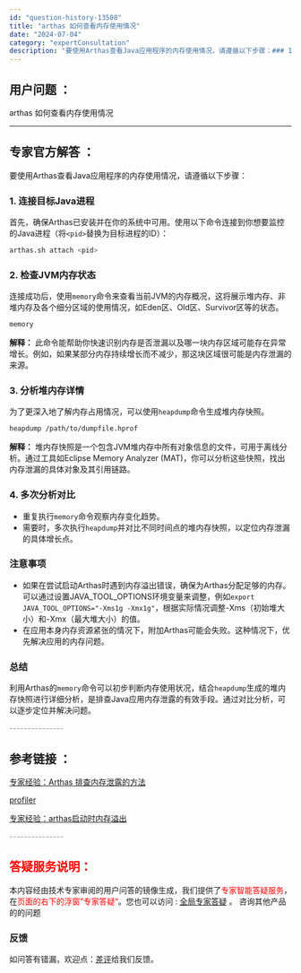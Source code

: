 ```yaml
---
id: "question-history-13508"
title: "arthas 如何查看内存使用情况"
date: "2024-07-04"
category: "expertConsultation"
description: "要使用Arthas查看Java应用程序的内存使用情况，请遵循以下步骤：### 1. 连接目标Java进程首先，确保Arthas已安装并在你的系统中可用。使用以下命令连接到你想要监控的Java进程（将`pid`替换为目标进程的ID）：```basharthas.sh attach pid```### "
---
```


## 用户问题 ：

arthas 如何查看内存使用情况

---

## 专家官方解答 ：

要使用Arthas查看Java应用程序的内存使用情况，请遵循以下步骤：

### 1. 连接目标Java进程

首先，确保Arthas已安装并在你的系统中可用。使用以下命令连接到你想要监控的Java进程（将`<pid>`替换为目标进程的ID）：

```bash
arthas.sh attach <pid>
```

### 2. 检查JVM内存状态

连接成功后，使用`memory`命令来查看当前JVM的内存概况，这将展示堆内存、非堆内存及各个细分区域的使用情况，如Eden区、Old区、Survivor区等的状态。

```bash
memory
```

**解释：** 此命令能帮助你快速识别内存是否泄漏以及哪一块内存区域可能存在异常增长。例如，如果某部分内存持续增长而不减少，那这块区域很可能是内存泄漏的来源。

### 3. 分析堆内存详情

为了更深入地了解内存占用情况，可以使用`heapdump`命令生成堆内存快照。

```bash
heapdump /path/to/dumpfile.hprof
```

**解释：** 堆内存快照是一个包含JVM堆内存中所有对象信息的文件，可用于离线分析。通过工具如Eclipse Memory Analyzer (MAT)，你可以分析这些快照，找出内存泄漏的具体对象及其引用链路。

### 4. 多次分析对比

- 重复执行`memory`命令观察内存变化趋势。
- 需要时，多次执行`heapdump`并对比不同时间点的堆内存快照，以定位内存泄漏的具体增长点。

### 注意事项

- 如果在尝试启动Arthas时遇到内存溢出错误，确保为Arthas分配足够的内存。可以通过设置JAVA_TOOL_OPTIONS环境变量来调整，例如`export JAVA_TOOL_OPTIONS="-Xms1g -Xmx1g"`，根据实际情况调整-Xms（初始堆大小）和-Xmx（最大堆大小）的值。
- 在应用本身内存资源紧张的情况下，附加Arthas可能会失败。这种情况下，优先解决应用的内存问题。

### 总结

利用Arthas的`memory`命令可以初步判断内存使用状况，结合`heapdump`生成的堆内存快照进行详细分析，是排查Java应用内存泄露的有效手段。通过对比分析，可以逐步定位并解决问题。

<font color="#949494">---------------</font>

## 参考链接 ：

[专家经验：Arthas 排查内存泄露的方法](./user-question-history12455.md)

[profiler](../profiler.md)

[专家经验：arthas启动时内存溢出](./user-question-history14832.md)

<font color="#949494">---------------</font>

## <font color="#FF0000">答疑服务说明：</font>

本内容经由技术专家审阅的用户问答的镜像生成，我们提供了<font color="#FF0000">专家智能答疑服务</font>，在<font color="#FF0000">页面的右下的浮窗”专家答疑“</font>。您也可以访问 : [全局专家答疑](https://answer.opensource.alibaba.com/docs/intro) 。 咨询其他产品的的问题

### 反馈

如问答有错漏，欢迎点：[差评](https://ai.nacos.io/user/feedbackByEnhancerGradePOJOID?enhancerGradePOJOId=16071)给我们反馈。
